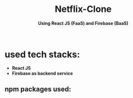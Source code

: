 <h1 align=center>Netflix-Clone</h1>
<h4 align=center>Using React JS (FaaS) and Firebase (BaaS)</h4>

<br>

# used tech stacks:
- **React JS**
- **Firebase as backend service**

<h2>npm packages used:</h2>